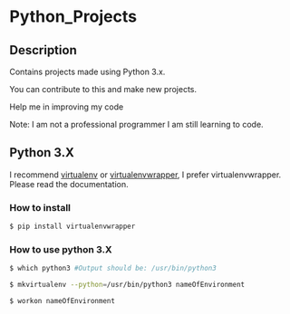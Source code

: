 # Python_Projects

## Description
Contains projects made using Python 3.x.

You can contribute to this and make new projects.


Help me in improving my code


Note: I am not a professional programmer I am still learning to code.

## Python 3.X

I recommend [virtualenv](https://virtualenv.pypa.io/en/stable/) or [virtualenvwrapper](https://virtualenvwrapper.readthedocs.io/en/latest/), I prefer virtualenvwrapper. Please read the documentation.

### How to install
```sh
$ pip install virtualenvwrapper
```

### How to use python 3.X
```sh
$ which python3 #Output should be: /usr/bin/python3

$ mkvirtualenv --python=/usr/bin/python3 nameOfEnvironment

$ workon nameOfEnvironment
```
